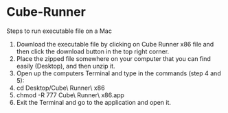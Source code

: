 # Cube-Runner

Steps to run executable file on a Mac
1. Download the executable file by clicking on Cube Runner x86 file and then click the download button in the top right corner.
2. Place the zipped file somewhere on your computer that you can find easily (Desktop), and then unzip it.
3. Open up the computers Terminal and type in the commands (step 4 and 5):
4. cd Desktop/Cube\ Runner\ x86
5. chmod -R 777 Cube\ Runner\ x86.app
6. Exit the Terminal and go to the application and open it.
